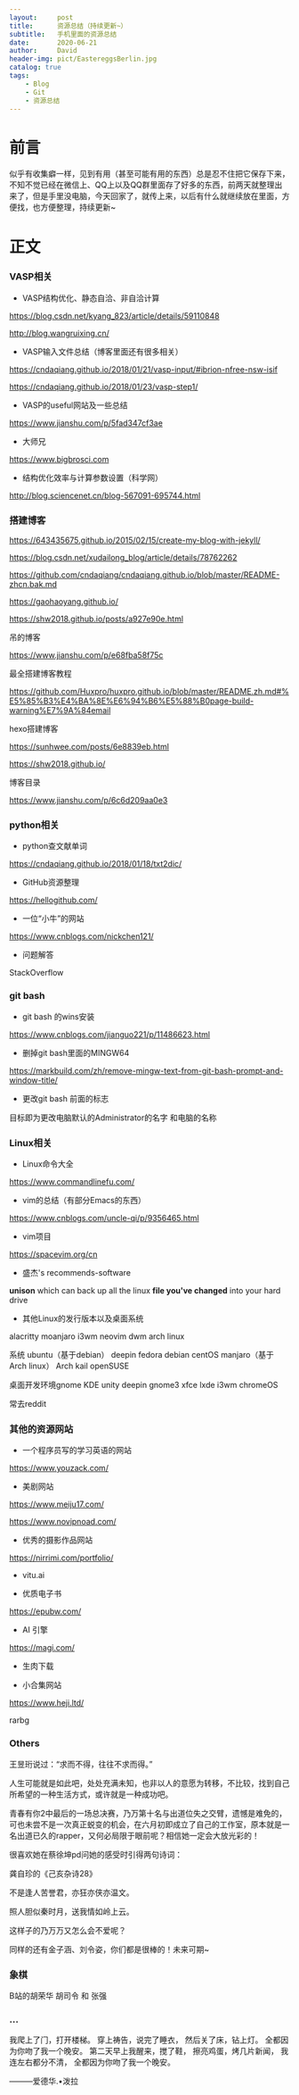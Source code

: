 ```yaml
---
layout:     post
title:      资源总结（持续更新~）
subtitle:   手机里面的资源总结
date:       2020-06-21
author:     David
header-img: pict/EastereggsBerlin.jpg
catalog: true
tags:
    - Blog
    - Git
    - 资源总结
---
```

# 前言

似乎有收集癖一样，见到有用（甚至可能有用的东西）总是忍不住把它保存下来，不知不觉已经在微信上、QQ上以及QQ群里面存了好多的东西，前两天就整理出来了，但是手里没电脑，今天回家了，就传上来，以后有什么就继续放在里面，方便找，也方便整理，持续更新~

# 正文

### VASP相关

*  VASP结构优化、静态自洽、非自洽计算

https://blog.csdn.net/kyang_823/article/details/59110848

http://blog.wangruixing.cn/

*  VASP输入文件总结（博客里面还有很多相关）

https://cndaqiang.github.io/2018/01/21/vasp-input/#ibrion-nfree-nsw-isif

https://cndaqiang.github.io/2018/01/23/vasp-step1/

*  VASP的useful网站及一些总结

https://www.jianshu.com/p/5fad347cf3ae

* 大师兄

https://www.bigbrosci.com

* 结构优化效率与计算参数设置（科学网）

http://blog.sciencenet.cn/blog-567091-695744.html



### 搭建博客

https://643435675.github.io/2015/02/15/create-my-blog-with-jekyll/

https://blog.csdn.net/xudailong_blog/article/details/78762262

https://github.com/cndaqiang/cndaqiang.github.io/blob/master/README-zhcn.bak.md

https://gaohaoyang.github.io/

https://shw2018.github.io/posts/a927e90e.html

吊的博客

https://www.jianshu.com/p/e68fba58f75c 

最全搭建博客教程

https://github.com/Huxpro/huxpro.github.io/blob/master/README.zh.md#%E5%85%B3%E4%BA%8E%E6%94%B6%E5%88%B0page-build-warning%E7%9A%84email

hexo搭建博客

https://sunhwee.com/posts/6e8839eb.html

https://shw2018.github.io/

博客目录

https://www.jianshu.com/p/6c6d209aa0e3

### python相关

* python查文献单词

https://cndaqiang.github.io/2018/01/18/txt2dic/

* GitHub资源整理

https://hellogithub.com/

* 一位“小牛”的网站

https://www.cnblogs.com/nickchen121/

* 问题解答

StackOverflow

### git bash

* git bash 的wins安装

https://www.cnblogs.com/jianguo221/p/11486623.html

* 删掉git bash里面的MINGW64

https://markbuild.com/zh/remove-mingw-text-from-git-bash-prompt-and-window-title/

* 更改git bash 前面的标志

目标即为更改电脑默认的Administrator的名字
和电脑的名称

### Linux相关

* Linux命令大全

https://www.commandlinefu.com/

* vim的总结（有部分Emacs的东西）

https://www.cnblogs.com/uncle-qi/p/9356465.html

* vim项目

https://spacevim.org/cn 

* 盛杰's recommends-software

**unison** which can back up all the linux **file you've changed** into your hard drive 

* 其他Linux的发行版本以及桌面系统

alacritty moanjaro i3wm neovim dwm arch linux

系统 ubuntu（基于debian） deepin fedora debian centOS manjaro（基于Arch linux） Arch kail openSUSE

桌⾯开发环境gnome KDE unity deepin gnome3 xfce lxde i3wm chromeOS

常去reddit

### 其他的资源网站

* 一个程序员写的学习英语的网站

https://www.youzack.com/

* 美剧网站

https://www.meiju17.com/

https://www.novipnoad.com/

* 优秀的摄影作品网站

https://nirrimi.com/portfolio/

* vitu.ai

* 优质电子书

https://epubw.com/

* AI 引擎

https://magi.com/

* 生肉下载

* 小合集网站

https://www.heji.ltd/

rarbg

### Others

王昱珩说过：“求而不得，往往不求而得。”

人生可能就是如此吧，处处充满未知，也非以人的意愿为转移，不比较，找到自己所希望的一种生活方式，或许就是一种成功吧。

青春有你2中最后的一场总决赛，乃万第十名与出道位失之交臂，遗憾是难免的，可也未尝不是一次真正蜕变的机会，在六月初即成立了自己的工作室，原本就是一名出道已久的rapper，又何必局限于眼前呢？相信她一定会大放光彩的！

很喜欢她在蔡徐坤pd问她的感受时引得两句诗词：

龚⾃珍的《⼰亥杂诗28》

不是逢⼈苦誉君，亦狂亦侠亦温⽂。

照⼈胆似秦时⽉，送我情如岭上云。

这样子的乃万万又怎么会不爱呢？

同样的还有金子涵、刘令姿，你们都是很棒的！未来可期~

### 象棋

B站的胡荣华 胡司令  和 张强

### ...

我爬上了⻔，打开楼梯。
穿上祷告，说完了睡⾐，
然后关了床，钻上灯。
全都因为你吻了我⼀个晚安。
第⼆天早上我醒来，搅了鞋，
擦亮鸡蛋，烤⼏⽚新闻，
我连左右都分不清，
全都因为你吻了我⼀个晚安。

———爱德华.•泼拉



